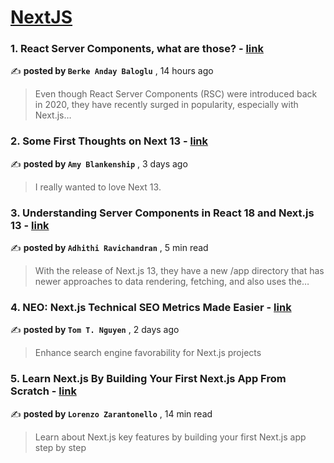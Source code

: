 
<h1><a href=https://medium.com/tag/nextjs/recommended target="_blank" rel="noopener noreferrer">NextJS</a></h1>
<h3>1. React Server Components, what are those? - <a href=https://medium.com/@berke.andayb?source=tag_recommended_feed---------0-84----------nextjs----------c0bbdd58_114c_459a_a4d7_51c14bf2484a------- target="_blank" rel="noopener noreferrer">link</a></h3>

✍️ **posted by `Berke Anday Baloglu`** <date> , 14 hours ago</date>

<blockquote>Even though React Server Components (RSC) were introduced back in 2020, they have recently surged in popularity, especially with Next.js…</blockquote>

<h3>2. Some First Thoughts on Next 13 - <a href=https://medium.com/@amy-blankenship?source=tag_recommended_feed---------1-107----------nextjs----------c0bbdd58_114c_459a_a4d7_51c14bf2484a------- target="_blank" rel="noopener noreferrer">link</a></h3>

✍️ **posted by `Amy Blankenship`** <date> , 3 days ago</date>

<blockquote>I really wanted to love Next 13.</blockquote>

<h3>3. Understanding Server Components in React 18 and Next.js 13 - <a href=https://medium.com/@adhithiravi?source=tag_recommended_feed---------2-85----------nextjs----------c0bbdd58_114c_459a_a4d7_51c14bf2484a------- target="_blank" rel="noopener noreferrer">link</a></h3>

✍️ **posted by `Adhithi Ravichandran`** <date> , 5 min read</date>

<blockquote>With the release of Next.js 13, they have a new /app directory that has newer approaches to data rendering, fetching, and also uses the…</blockquote>

<h3>4. NEO: Next.js Technical SEO Metrics Made Easier - <a href=https://medium.com/@nguyentomt?source=tag_recommended_feed---------3-84----------nextjs----------c0bbdd58_114c_459a_a4d7_51c14bf2484a------- target="_blank" rel="noopener noreferrer">link</a></h3>

✍️ **posted by `Tom T. Nguyen`** <date> , 2 days ago</date>

<blockquote>Enhance search engine favorability for Next.js projects</blockquote>

<h3>5. Learn Next.js By Building Your First Next.js App From Scratch - <a href=https://medium.com/@lorenzozar?source=tag_recommended_feed---------4-107----------nextjs----------c0bbdd58_114c_459a_a4d7_51c14bf2484a------- target="_blank" rel="noopener noreferrer">link</a></h3>

✍️ **posted by `Lorenzo Zarantonello`** <date> , 14 min read</date>

<blockquote>Learn about Next.js key features by building your first Next.js app step by step</blockquote>

